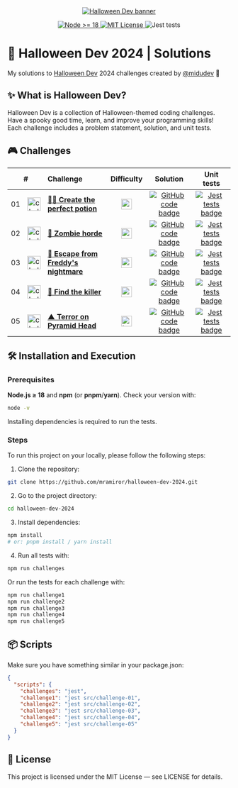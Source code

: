 <div align="center">
  <a href="https://halloween.dev/">
    <img src="https://github.com/user-attachments/assets/43355f8a-8373-48f7-925b-b689a667c7ce" alt="Halloween Dev banner" />
  </a>

  <p>
    <a href="#-installation-and-execution">
      <img src="https://img.shields.io/badge/Node-%E2%89%A5%2018-339933?logo=nodedotjs&logoColor=fff&style=flat-square" alt="Node >= 18" />
    </a>
    <a href="#-license">
      <img src="https://img.shields.io/badge/License-MIT-blue?style=flat-square" alt="MIT License" />
    </a>
    <img src="https://img.shields.io/badge/Tests-Jest-99424f?logo=jest&logoColor=fff&style=flat-square" alt="Jest tests" />
  </p>
</div>

# 🎃 Halloween Dev 2024 | Solutions

My solutions to [Halloween Dev](https://halloween.dev/) 2024 challenges created by [@midudev](https://github.com/midudev/) 👾

## ✨ What is Halloween Dev?

Halloween Dev is a collection of Halloween-themed coding challenges. Have a spooky good time, learn, and improve your programming skills!  
Each challenge includes a problem statement, solution, and unit tests.

## 🎮 Challenges

<table>
  <thead>
    <tr>
      <th align="center" colspan="2">#</th>
      <th align="left">Challenge</th>
      <th align="center">Difficulty</th>
      <th align="center">Solution</th>
      <th align="center">Unit tests</th>
    </tr>
  </thead>
  <tbody>
    <tr>
      <td align="center">01</td>
      <td align="center">
        <img src="https://github.com/user-attachments/assets/dcd58844-e32d-414f-aa5c-6057fde9d0d3" alt="challenge 01 icon" width="30" height="30" />
      </td>
      <td>
        <a href="/src/challenge01/README.md"><strong>🧙‍♀️ Create the perfect potion</strong></a>
      </td>
      <td align="center">
        <img src="https://github.com/user-attachments/assets/9007c86f-e4e9-4deb-8ad1-4ba0531da86a" alt="easy" height="24" />
      </td>
      <td align="center">
        <a href="/src/challenge01/index.js">
          <img src="https://img.shields.io/badge/Code-181717?logo=github&logoColor=fff&style=flat-square" alt="GitHub code badge" />
        </a>
      </td>
      <td align="center">
        <a href="/src/challenge01/index.test.js">
          <img src="https://img.shields.io/badge/Tests-000000?logo=jest&logoColor=fff&style=flat-square" alt="Jest tests badge" />
        </a>
      </td>
    </tr>
    <tr>
      <td align="center">02</td>
      <td align="center">
        <img src="https://github.com/user-attachments/assets/08e187b8-f3c3-45cc-9de6-b05b8755c76c" alt="challenge 02 icon" width="30" height="30" />
      </td>
      <td>
        <a href="/src/challenge02/README.md"><strong>🧟 Zombie horde</strong></a>
      </td>
      <td align="center">
        <img src="https://github.com/user-attachments/assets/9007c86f-e4e9-4deb-8ad1-4ba0531da86a" alt="easy" height="24" />
      </td>
      <td align="center">
        <a href="/src/challenge02/index.js">
          <img src="https://img.shields.io/badge/Code-181717?logo=github&logoColor=fff&style=flat-square" alt="GitHub code badge" />
        </a>
      </td>
      <td align="center">
        <a href="/src/challenge02/index.test.js">
          <img src="https://img.shields.io/badge/Tests-000000?logo=jest&logoColor=fff&style=flat-square" alt="Jest tests badge" />
        </a>
      </td>
    </tr>
    <tr>
      <td align="center">03</td>
      <td align="center">
        <img src="https://github.com/user-attachments/assets/4b82a400-6416-4863-b52f-69b01ee43530" alt="challenge 03 icon" width="30" height="30" />
      </td>
      <td>
        <a href="/src/challenge03/README.md"><strong>🛌 Escape from Freddy's nightmare</strong></a>
      </td>
      <td align="center">
        <img src="https://github.com/user-attachments/assets/f00a613a-7dbb-42f5-a73d-0efd96ef7f5d" alt="normal" height="24" />
      </td>
      <td align="center">
        <a href="/src/challenge03/index.js">
          <img src="https://img.shields.io/badge/Code-181717?logo=github&logoColor=fff&style=flat-square" alt="GitHub code badge" />
        </a>
      </td>
      <td align="center">
        <a href="/src/challenge03/index.test.js">
          <img src="https://img.shields.io/badge/Tests-000000?logo=jest&logoColor=fff&style=flat-square" alt="Jest tests badge" />
        </a>
      </td>
    </tr>
    <tr>
      <td align="center">04</td>
      <td align="center">
        <img src="https://github.com/user-attachments/assets/db112439-3589-461d-af8d-a23ad1dd6813" alt="challenge 04 icon" width="30" height="30" />
      </td>
      <td>
        <a href="/src/challenge04/README.md"><strong>🔪 Find the killer</strong></a>
      </td>
      <td align="center">
        <img src="https://github.com/user-attachments/assets/f00a613a-7dbb-42f5-a73d-0efd96ef7f5d" alt="normal" height="24" />
      </td>
      <td align="center">
        <a href="/src/challenge04/index.js">
          <img src="https://img.shields.io/badge/Code-181717?logo=github&logoColor=fff&style=flat-square" alt="GitHub code badge" />
        </a>
      </td>
      <td align="center">
        <a href="/src/challenge04/index.test.js">
          <img src="https://img.shields.io/badge/Tests-000000?logo=jest&logoColor=fff&style=flat-square" alt="Jest tests badge" />
        </a>
      </td>
    </tr>
    <tr>
      <td align="center">05</td>
      <td align="center">
        <img src="https://github.com/user-attachments/assets/a8dc0b7c-73a0-40a3-bc03-b9a218d0b1bc" alt="challenge 05 icon" width="30" height="30" />
      </td>
      <td>
        <a href="/src/challenge05/README.md"><strong>▲ Terror on Pyramid Head</strong></a>
      </td>
      <td align="center">
        <img src="https://github.com/user-attachments/assets/3b1fd41b-9878-40be-95ee-6077e8de28ae" alt="hard" height="24" />
      </td>
      <td align="center">
        <a href="/src/challenge05/index.js">
          <img src="https://img.shields.io/badge/Code-181717?logo=github&logoColor=fff&style=flat-square" alt="GitHub code badge" />
        </a>
      </td>
      <td align="center">
        <a href="/src/challenge05/index.test.js">
          <img src="https://img.shields.io/badge/Tests-000000?logo=jest&logoColor=fff&style=flat-square" alt="Jest tests badge" />
        </a>
      </td>
    </tr>
  </tbody>
</table>


## 🛠️ Installation and Execution

### Prerequisites
**Node.js ≥ 18** and **npm** (or **pnpm**/**yarn**). Check your version with:
  ```bash
  node -v
  ```
Installing dependencies is required to run the tests.

### Steps
To run this project on your locally, please follow the following steps:

1. Clone the repository:

```bash
git clone https://github.com/mramiror/halloween-dev-2024.git
```

2. Go to the project directory:

```bash
cd halloween-dev-2024
```

3. Install dependencies:

```bash
npm install
# or: pnpm install / yarn install
```

4. Run all tests with:

```bash
npm run challenges
```

Or run the tests for each challenge with:

```bash
npm run challenge1
npm run challenge2
npm run challenge3
npm run challenge4
npm run challenge5
```

## 📦 Scripts

Make sure you have something similar in your package.json:

```json
{
  "scripts": {
    "challenges": "jest",
    "challenge1": "jest src/challenge-01",
    "challenge2": "jest src/challenge-02",
    "challenge3": "jest src/challenge-03",
    "challenge4": "jest src/challenge-04",
    "challenge5": "jest src/challenge-05"
  }
}
```

## 📝 License

This project is licensed under the MIT License — see LICENSE for details.
